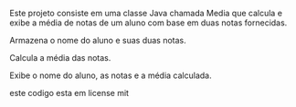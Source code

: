 Este projeto consiste em uma classe Java chamada Media que calcula e exibe a média de notas de um aluno com base em duas notas fornecidas.

Armazena o nome do aluno e suas duas notas.

Calcula a média das notas.

Exibe o nome do aluno, as notas e a média calculada.

este codigo esta em license mit
